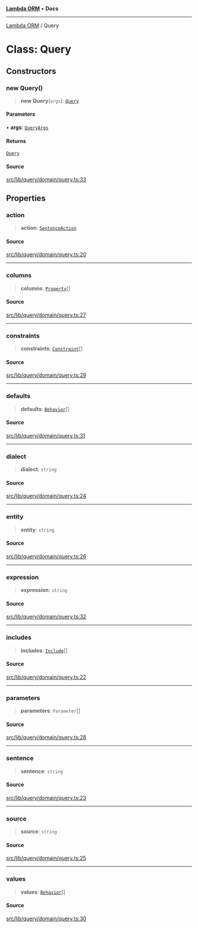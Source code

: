 [**Lambda ORM**](../README.md) • **Docs**

***

[Lambda ORM](../README.md) / Query

# Class: Query

## Constructors

### new Query()

> **new Query**(`args`): [`Query`](Query.md)

#### Parameters

• **args**: [`QueryArgs`](../interfaces/QueryArgs.md)

#### Returns

[`Query`](Query.md)

#### Source

[src/lib/query/domain/query.ts:33](https://github.com/lambda-orm/lambdaorm/blob/5e6305f9bd553e15fed66cee099164eb31ee9842/src/lib/query/domain/query.ts#L33)

## Properties

### action

> **action**: [`SentenceAction`](../enumerations/SentenceAction.md)

#### Source

[src/lib/query/domain/query.ts:20](https://github.com/lambda-orm/lambdaorm/blob/5e6305f9bd553e15fed66cee099164eb31ee9842/src/lib/query/domain/query.ts#L20)

***

### columns

> **columns**: [`Property`](../interfaces/Property.md)[]

#### Source

[src/lib/query/domain/query.ts:27](https://github.com/lambda-orm/lambdaorm/blob/5e6305f9bd553e15fed66cee099164eb31ee9842/src/lib/query/domain/query.ts#L27)

***

### constraints

> **constraints**: [`Constraint`](../interfaces/Constraint.md)[]

#### Source

[src/lib/query/domain/query.ts:29](https://github.com/lambda-orm/lambdaorm/blob/5e6305f9bd553e15fed66cee099164eb31ee9842/src/lib/query/domain/query.ts#L29)

***

### defaults

> **defaults**: [`Behavior`](../interfaces/Behavior.md)[]

#### Source

[src/lib/query/domain/query.ts:31](https://github.com/lambda-orm/lambdaorm/blob/5e6305f9bd553e15fed66cee099164eb31ee9842/src/lib/query/domain/query.ts#L31)

***

### dialect

> **dialect**: `string`

#### Source

[src/lib/query/domain/query.ts:24](https://github.com/lambda-orm/lambdaorm/blob/5e6305f9bd553e15fed66cee099164eb31ee9842/src/lib/query/domain/query.ts#L24)

***

### entity

> **entity**: `string`

#### Source

[src/lib/query/domain/query.ts:26](https://github.com/lambda-orm/lambdaorm/blob/5e6305f9bd553e15fed66cee099164eb31ee9842/src/lib/query/domain/query.ts#L26)

***

### expression

> **expression**: `string`

#### Source

[src/lib/query/domain/query.ts:32](https://github.com/lambda-orm/lambdaorm/blob/5e6305f9bd553e15fed66cee099164eb31ee9842/src/lib/query/domain/query.ts#L32)

***

### includes

> **includes**: [`Include`](Include.md)[]

#### Source

[src/lib/query/domain/query.ts:22](https://github.com/lambda-orm/lambdaorm/blob/5e6305f9bd553e15fed66cee099164eb31ee9842/src/lib/query/domain/query.ts#L22)

***

### parameters

> **parameters**: `Parameter`[]

#### Source

[src/lib/query/domain/query.ts:28](https://github.com/lambda-orm/lambdaorm/blob/5e6305f9bd553e15fed66cee099164eb31ee9842/src/lib/query/domain/query.ts#L28)

***

### sentence

> **sentence**: `string`

#### Source

[src/lib/query/domain/query.ts:23](https://github.com/lambda-orm/lambdaorm/blob/5e6305f9bd553e15fed66cee099164eb31ee9842/src/lib/query/domain/query.ts#L23)

***

### source

> **source**: `string`

#### Source

[src/lib/query/domain/query.ts:25](https://github.com/lambda-orm/lambdaorm/blob/5e6305f9bd553e15fed66cee099164eb31ee9842/src/lib/query/domain/query.ts#L25)

***

### values

> **values**: [`Behavior`](../interfaces/Behavior.md)[]

#### Source

[src/lib/query/domain/query.ts:30](https://github.com/lambda-orm/lambdaorm/blob/5e6305f9bd553e15fed66cee099164eb31ee9842/src/lib/query/domain/query.ts#L30)
